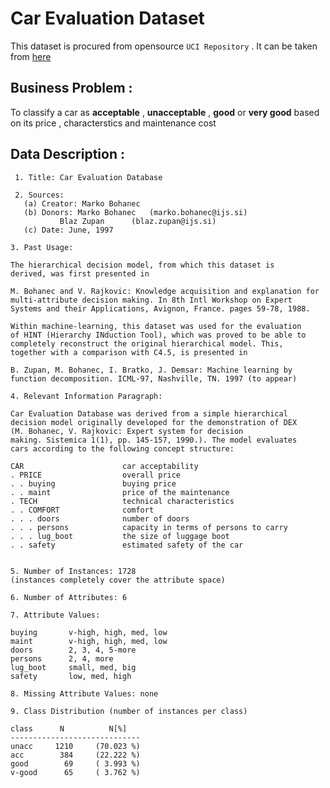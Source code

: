 # Car Evaluation Dataset
This dataset is procured from opensource `UCI Repository` . It can be taken from [here](https://archive.ics.uci.edu/ml/datasets/Car+Evaluation)
## Business Problem : 

To classify a car as **acceptable** , **unacceptable** , **good** or **very good** based on its price , characterstics and maintenance cost

## Data Description : 
     1. Title: Car Evaluation Database

     2. Sources:
       (a) Creator: Marko Bohanec
       (b) Donors: Marko Bohanec   (marko.bohanec@ijs.si)
               Blaz Zupan      (blaz.zupan@ijs.si)
       (c) Date: June, 1997

    3. Past Usage:

    The hierarchical decision model, from which this dataset is
    derived, was first presented in 

    M. Bohanec and V. Rajkovic: Knowledge acquisition and explanation for
    multi-attribute decision making. In 8th Intl Workshop on Expert
    Systems and their Applications, Avignon, France. pages 59-78, 1988.

    Within machine-learning, this dataset was used for the evaluation
    of HINT (Hierarchy INduction Tool), which was proved to be able to
    completely reconstruct the original hierarchical model. This,
    together with a comparison with C4.5, is presented in

    B. Zupan, M. Bohanec, I. Bratko, J. Demsar: Machine learning by
    function decomposition. ICML-97, Nashville, TN. 1997 (to appear)

    4. Relevant Information Paragraph:

    Car Evaluation Database was derived from a simple hierarchical
    decision model originally developed for the demonstration of DEX
    (M. Bohanec, V. Rajkovic: Expert system for decision
    making. Sistemica 1(1), pp. 145-157, 1990.). The model evaluates
    cars according to the following concept structure:

    CAR                      car acceptability
    . PRICE                  overall price
    . . buying               buying price
    . . maint                price of the maintenance
    . TECH                   technical characteristics
    . . COMFORT              comfort
    . . . doors              number of doors
    . . . persons            capacity in terms of persons to carry
    . . . lug_boot           the size of luggage boot
    . . safety               estimated safety of the car

   
    5. Number of Instances: 1728
    (instances completely cover the attribute space)

    6. Number of Attributes: 6

    7. Attribute Values:

    buying       v-high, high, med, low
    maint        v-high, high, med, low
    doors        2, 3, 4, 5-more
    persons      2, 4, more
    lug_boot     small, med, big
    safety       low, med, high

    8. Missing Attribute Values: none

    9. Class Distribution (number of instances per class)

    class      N          N[%]
    -----------------------------
    unacc     1210     (70.023 %) 
    acc        384     (22.222 %) 
    good        69     ( 3.993 %) 
    v-good      65     ( 3.762 %) 
